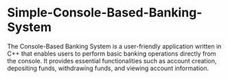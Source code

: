 # Simple-Console-Based-Banking-System
The Console-Based Banking System is a user-friendly application written in C++ that enables users to perform basic banking operations directly from the console. It provides essential functionalities such as account creation, depositing funds, withdrawing funds, and viewing account information.
